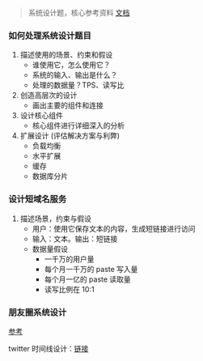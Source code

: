 > 系统设计题，核心参考资料 [文档](https://github.com/donnemartin/system-design-primer/blob/master/README-zh-Hans.md)

### 如何处理系统设计题目

1. 描述使用的场景、约束和假设
   * 谁使用它，怎么使用它？
   * 系统的输入、输出是什么？
   * 处理的数据量？TPS、读写比
2. 创造高层次的设计
   * 画出主要的组件和连接
3. 设计核心组件
   * 核心组件进行详细深入的分析
4. 扩展设计 (评估解决方案与利弊)
   * 负载均衡
   * 水平扩展
   * 缓存
   * 数据库分片

### 设计短域名服务

1. 描述场景，约束与假设
   * 用户：使用它保存文本的内容，生成短链接进行访问
   * 输入：文本。输出：短链接
   * 数据量假设
     * 一千万的用户量
     * 每个月一千万的 paste 写入量
     * 每个月一亿的 paste 读取量
     * 读写比例在 10:1

### 朋友圈系统设计

[参考](http://www.woshipm.com/pd/249869.html)

twitter 时间线设计：[链接](https://github.com/donnemartin/system-design-primer/blob/master/solutions/system_design/twitter/README.md)

